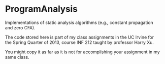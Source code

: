 # ProgramAnalysis
Implementations of static analysis algorithms (e.g., constant propagation and zero CFA).

The code stored here is part of my class assignments in the UC Irvine for the Spring Quarter of 2013, course INF 212 
taught by professor Harry Xu.

You might copy it as far as it is not for accomplishing your assignment in my same class.
